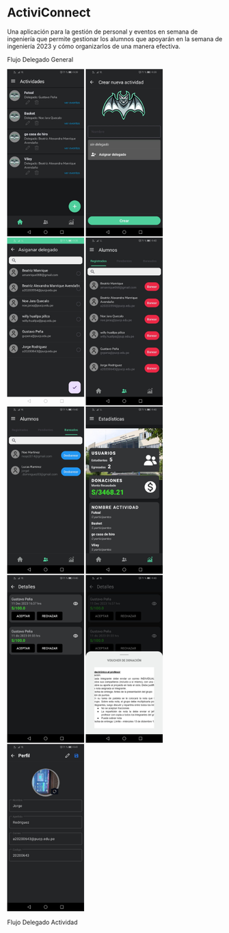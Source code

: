 # ActiviConnect
Una aplicación para la gestión de personal y eventos en semana de ingeniería que permite 
gestionar los alumnos que apoyarán en la semana de ingeniería 2023 y cómo organizarlos de una manera efectiva.


Flujo Delegado General
<p float="left">
  <img src="img_dg/home_dg.jpg" width="180" />
  <img src="img_dg/crear_dg.jpg" width="180" />
  <img src="img_dg/search_dg.jpg" width="180" />
  <img src="img_dg/alumregi_dg.jpg" width="180" />
  <img src="img_dg/alumban_dg.jpg" width="180" />
  <img src="img_dg/estadis_dg.jpg" width="180" />
  <img src="img_dg/donacion_dg.jpg" width="180" />
  <img src="img_dg/detalle_dg.jpg" width="180" />
  <img src="img_dg/perfil_dg.jpg" width="180" />
</p>

Flujo Delegado Actividad
